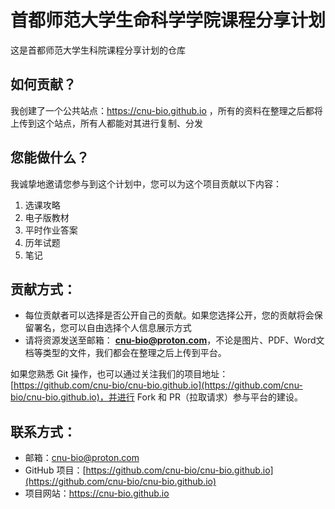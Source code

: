 # 首都师范大学生命科学学院课程分享计划

这是首都师范大学生科院课程分享计划的仓库

## **如何贡献？**

我创建了一个公共站点：https://cnu-bio.github.io ，所有的资料在整理之后都将上传到这个站点，所有人都能对其进行复制、分发

## **您能做什么？**

我诚挚地邀请您参与到这个计划中，您可以为这个项目贡献以下内容：

1. 选课攻略
2. 电子版教材
3. 平时作业答案
4. 历年试题
5. 笔记

## **贡献方式**：

- 每位贡献者可以选择是否公开自己的贡献。如果您选择公开，您的贡献将会保留署名，您可以自由选择个人信息展示方式
- 请将资源发送至邮箱： **cnu-bio@proton.com**，不论是图片、PDF、Word文档等类型的文件，我们都会在整理之后上传到平台。

如果您熟悉 Git 操作，也可以通过关注我们的项目地址：[https://github.com/cnu-bio/cnu-bio.github.io](https://github.com/cnu-bio/cnu-bio.github.io)，并进行 Fork 和 PR（拉取请求）参与平台的建设。

## **联系方式**：

- 邮箱：cnu-bio@proton.com
- GitHub 项目：[https://github.com/cnu-bio/cnu-bio.github.io](https://github.com/cnu-bio/cnu-bio.github.io)
- 项目网站：https://cnu-bio.github.io